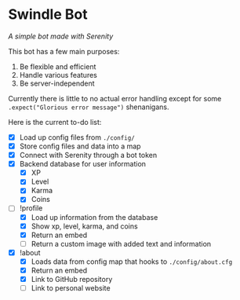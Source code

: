 # Swindle Bot
*A simple bot made with Serenity*

This bot has a few main purposes:
1) Be flexible and efficient
2) Handle various features
3) Be server-independent

Currently there is little to no actual error handling except for some `.expect("Glorious error message")` shenanigans.

Here is the current to-do list:
- [x] Load up config files from `./config/`
- [x] Store config files and data into a map
- [x] Connect with Serenity through a bot token
- [x] Backend database for user information
    - [x] XP
    - [x] Level
    - [x] Karma
    - [x] Coins
- [ ] !profile
    - [x] Load up information from the database
    - [x] Show xp, level, karma, and coins
    - [x] Return an embed
    - [ ] Return a custom image with added text and information
- [x] !about
    - [x] Loads data from config map that hooks to `./config/about.cfg`
    - [x] Return an embed
    - [x] Link to GitHub repository
    - [ ] Link to personal website